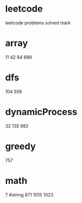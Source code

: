 # leetcode
leetcode problems solved mark
# array
11
42
84
689
# dfs
104
559
# dynamicProcess
32
135
982
# greedy
757
# math
7
#string
871
1015
1023
